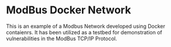 # ModBus Docker Network
This is an example of a Modbus Network developed using Docker contaienrs.
It has been utilized as a testbed for demonstration of vulnerabilities in the ModBus TCP/IP Protocol.
